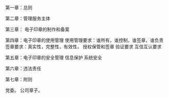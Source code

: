 
第一章：总则

第二章：管理服务主体

第三章： 电子印章的制作和备案

第四章：电子印章的使用管理
    使用管理要求：谁所有，谁控制，谁签章，谁负责
    签章要求：真实性，完整性，有效性，
    授权保管和签章
    验证要求
    互信互认要求

第五章：电子印章的安全管理
    信息保护
    系统安全


第六章：违法责任

第七章：附则


党委。
公司章子。